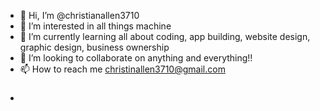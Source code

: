 - 👋 Hi, I’m @christianallen3710
- 👀 I’m interested in all things machine 
- 🌱 I’m currently learning all about coding, app building, website design, graphic design, business ownership
- 💞️ I’m looking to collaborate on anything and everything!!
- 📫 How to reach me christinallen3710@gmail.com
- ### 
